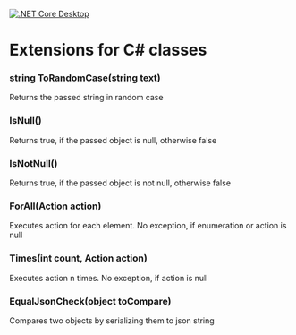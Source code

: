 [![.NET Core Desktop](https://github.com/deBabbbe/CsUnitTestHelper/actions/workflows/dotnet-desktop.yml/badge.svg)](https://github.com/deBabbbe/CsUnitTestHelper/actions/workflows/dotnet-desktop.yml)

# Extensions for C# classes

### string ToRandomCase(string text)

Returns the passed string in random case

### IsNull()

Returns true, if the passed object is null, otherwise false

### IsNotNull()

Returns true, if the passed object is not null, otherwise false

### ForAll(Action<T> action)

Executes action for each element. No exception, if enumeration or action is null

### Times(int count, Action<int> action)

Executes action n times. No exception, if action is null

### EqualJsonCheck(object toCompare)

Compares two objects by serializing them to json string
